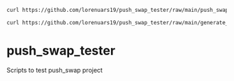 ```bash
curl https://github.com/lorenuars19/push_swap_tester/raw/main/push_swap_tester.pl -o push_swap_tester.pl
```

```bash
curl https://github.com/lorenuars19/push_swap_tester/raw/main/generate_worst_case.pl -o generate_worst_case.pl
```

# push_swap_tester
Scripts to test push_swap project
